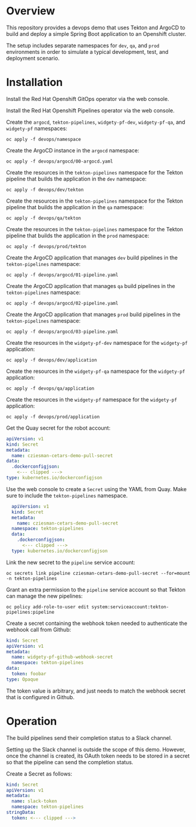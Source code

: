 # Overview

This repository provides a devops demo that uses Tekton and ArgoCD to build and deploy a simple Spring Boot application to an Openshift cluster.

The setup includes separate namespaces for `dev`, `qa`, and `prod` environments in order to simulate a typical development, test, and deployment scenario.

# Installation
Install the Red Hat Openshift GitOps operator via the web console.

Install the Red Hat Openshift Pipelines operator via the web console.

Create the `argocd`, `tekton-pipelines`, `widgety-pf-dev`, `widgety-pf-qa`, and `widgety-pf` namespaces:
```shell
oc apply -f devops/namespace
```
Create the ArgoCD instance in the `argocd` namespace:
```shell
oc apply -f devops/argocd/00-argocd.yaml
```
Create the resources in the `tekton-pipelines` namespace for the Tekton pipeline that builds the application in the `dev` namespace:
```shell
oc apply -f devops/dev/tekton
```
Create the resources in the `tekton-pipelines` namespace for the Tekton pipeline that builds the application in the `qa` namespace:
```shell
oc apply -f devops/qa/tekton
```
Create the resources in the `tekton-pipelines` namespace for the Tekton pipeline that builds the application in the `prod` namespace:
```shell
oc apply -f devops/prod/tekton
```
Create the ArgoCD application that manages `dev` build pipelines in the `tekton-pipelines` namespace:
```shell
oc apply -f devops/argocd/01-pipeline.yaml
```
Create the ArgoCD application that manages `qa` build pipelines in the `tekton-pipelines` namespace:
```shell
oc apply -f devops/argocd/02-pipeline.yaml
```
Create the ArgoCD application that manages `prod` build pipelines in the `tekton-pipelines` namespace:
```shell
oc apply -f devops/argocd/03-pipeline.yaml
```
Create the resources in the `widgety-pf-dev` namespace for the `widgety-pf` application:
```shell
oc apply -f devops/dev/application
```
Create the resources in the `widgety-pf-qa` namespace for the `widgety-pf` application:
```shell
oc apply -f devops/qa/application
```
Create the resources in the `widgety-pf` namespace for the `widgety-pf` application:
```shell
oc apply -f devops/prod/application
```
Get the Quay secret for the robot account:
```yaml
apiVersion: v1
kind: Secret
metadata:
  name: cziesman-cetars-demo-pull-secret
data:
  .dockerconfigjson: 
    <--- clipped --->
type: kubernetes.io/dockerconfigjson
```
Use the web console to create a `Secret` using the YAML from Quay. Make sure to include the `tekton-pipelines` namespace.
```yaml
  apiVersion: v1
  kind: Secret
  metadata:
    name: cziesman-cetars-demo-pull-secret
  namespace: tekton-pipelines
  data:
    .dockerconfigjson:
      <--- clipped --->
  type: kubernetes.io/dockerconfigjson
```
Link the new secret to the `pipeline` service account:
```shell
oc secrets link pipeline cziesman-cetars-demo-pull-secret --for=mount -n tekton-pipelines
```
Grant an extra permission to the `pipeline` service account so that Tekton can manage the new pipelines:
```shell
oc policy add-role-to-user edit system:serviceaccount:tekton-pipelines:pipeline
```
Create a secret containing the webhook token needed to authenticate the webhook call from Github:
```yaml
kind: Secret
apiVersion: v1
metadata:
  name: widgety-pf-github-webhook-secret
  namespace: tekton-pipelines
data:
  token: foobar
type: Opaque
```
The token value is arbitrary, and just needs to match the webhook secret that is configured in Github.
# Operation

The build pipelines send their completion status to a Slack channel.

Setting up the Slack channel is outside the scope of this demo. However, once the channel is created, its OAuth token needs to be stored in a secret so that the pipeline can send the completion status.

Create a Secret as follows:
```yaml
kind: Secret
apiVersion: v1
metadata:
  name: slack-token
  namespace: tekton-pipelines
stringData:
  token: <--- clipped --->
```